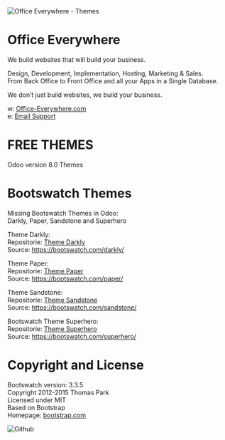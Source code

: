<IMG SRC="https://www.office-everywhere.com/website/image/ir.attachment/351_ffc5997/datas" ALT="Office Everywhere - Themes">

# Office Everywhere

We build websites that will build your business.<br>

Design, Development, Implementation, Hosting, Marketing & Sales.<br>
From Back Office to Front Office and all your Apps in a Single Database.<br>

We don’t just build websites, we build your business.<br>

w: <a href=https://www.office-everywhere.com>Office-Everywhere.com</a><br>
e: <a href=mailto:support@office-everywhere.com>Email Support</a><br>

# FREE THEMES

Odoo version 8.0 Themes

# Bootswatch Themes

Missing Bootswatch Themes in Odoo:<br>
Darkly, Paper, Sandstone and Superhero<br>

Theme Darkly:<br>
Repositorie: <a href="https://github.com/OfficeEverywhere/themes/tree/8.0/theme_darkly">Theme Darkly</a><br>
Source: https://bootswatch.com/darkly/

Theme Paper:<br>
Repositorie: <a href="https://github.com/OfficeEverywhere/themes/tree/8.0/theme_paper">Theme Paper</a><br>
Source: https://bootswatch.com/paper/

Theme Sandstone:<br>
Repositorie: <a href="https://github.com/OfficeEverywhere/themes/tree/8.0/theme_sandstone">Theme Sandstone</a><br>
Source: https://bootswatch.com/sandstone/

Bootswatch Theme Superhero:<br>
Repositorie: <a href="https://github.com/OfficeEverywhere/themes/tree/8.0/theme_darkly">Theme Superhero</a><br>
Source: https://bootswatch.com/superhero/

# Copyright and License

Bootswatch version: 3.3.5 <br>
Copyright 2012-2015 Thomas Park <br>
Licensed under MIT <br>
Based on Bootstrap <br>
Homepage: <a href=http://bootstrap.com target="_blank">bootstrap.com</a><br>

<IMG SRC="https://www.office-everywhere.com/website/image/ir.attachment/1084_f488c02/datas" ALT="Github">
